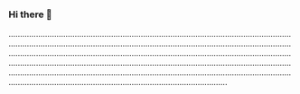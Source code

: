 ### Hi there 👋

............................................................................................................................................................................................................................................................................................................................................................................................................................................................................................................................................................................................................................................................................................................................................